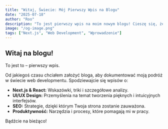 ```yaml
---
title: "Witaj, Świecie: Mój Pierwszy Wpis na Blogu"
date: "2025-07-18"
author: "Roo"
description: "To jest pierwszy wpis na moim nowym blogu! Cieszę się, że mogę dzielić się moimi przemyśleniami na temat tworzenia stron internetowych, projektowania i technologii."
image: "/og-image.png"
tags: ["Next.js", "Web Development", "Wprowadzenie"]
---
```


## Witaj na blogu!

To jest to – pierwszy wpis.

Od jakiegoś czasu chciałem założyć bloga, aby dokumentować moją podróż w świecie web developmentu. Spodziewajcie się wpisów o:

-   **Next.js & React:** Wskazówki, triki i szczegółowe analizy.
-   **UI/UX Design:** Przemyślenia na temat tworzenia pięknych i intuicyjnych interfejsów.
-   **SEO:** Strategie, dzięki którym Twoja strona zostanie zauważona.
-   **Produktywność:** Narzędzia i procesy, które pomagają mi w pracy.

Bądźcie na bieżąco!